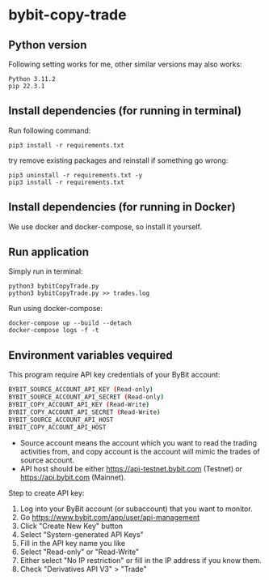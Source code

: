 # bybit-copy-trade

## Python version
Following setting works for me, other similar versions may also works:
```
Python 3.11.2
pip 22.3.1
```

## Install dependencies (for running in terminal)

Run following command:
```
pip3 install -r requirements.txt
```

try remove existing packages and reinstall if something go wrong:
```
pip3 uninstall -r requirements.txt -y
pip3 install -r requirements.txt
```

## Install dependencies (for running in Docker)

We use docker and docker-compose, so install it yourself.

## Run application
Simply run in terminal:
```
python3 bybitCopyTrade.py
python3 bybitCopyTrade.py >> trades.log
```

Run using docker-compose:
```
docker-compose up --build --detach
docker-compose logs -f -t
```

## Environment variables vequired

This program require API key credentials of your ByBit account:

```bash
BYBIT_SOURCE_ACCOUNT_API_KEY (Read-only)
BYBIT_SOURCE_ACCOUNT_API_SECRET (Read-only)
BYBIT_COPY_ACCOUNT_API_KEY (Read-Write)
BYBIT_COPY_ACCOUNT_API_SECRET (Read-Write)
BYBIT_SOURCE_ACCOUNT_API_HOST
BYBIT_COPY_ACCOUNT_API_HOST
```

- Source account means the account which you want to read the trading activities from, and copy account is the account will mimic the trades of source account.
- API host should be either <https://api-testnet.bybit.com> (Testnet) or <https://api.bybit.com> (Mainnet).

Step to create API key:

1. Log into your ByBit account (or subaccount) that you want to monitor.
2. Go <https://www.bybit.com/app/user/api-management>
3. Click "Create New Key" button
4. Select "System-generated API Keys"
5. Fill in the API key name you like
6. Select "Read-only" or "Read-Write"
7. Either select "No IP restriction" or fill in the IP address if you know them.
8. Check "Derivatives API V3" > "Trade"
